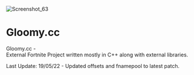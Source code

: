 ![Screenshot_63](https://user-images.githubusercontent.com/70964202/166455725-1a07a847-6e47-4fc4-985d-ca6a3eacab69.png)
# Gloomy.cc

Gloomy.cc -  
External Fortnite Project written mostly in C++ along with external libraries.

Last Update: 19/05/22 - Updated offsets and fnamepool to latest patch.

